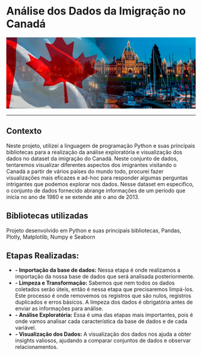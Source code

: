 # Análise dos Dados da Imigração no Canadá

<p align="center"><img src="./canada_image.jpg" ></p>

---
## Contexto


Neste projeto, utilizei a linguagem de programação Python e suas principais bibliotecas para a realização da análise exploratória e visualização dos dados no dataset da imigração do Canadá. Neste conjunto de dados, tentaremos visualizar diferentes aspectos dos imigrantes visitando o Canadá a partir de vários países do mundo todo, procurei fazer visualizações mais eficazes e ad-hoc para responder  algumas perguntas intrigantes que podemos explorar nos dados. Nesse dataset em específico, o conjunto de dados fornecido abrange informações de um período que inicia no ano de 1980  e se extende até o ano de 2013.

## Bibliotecas utilizadas

Projeto desenvolvido em Python e suas principais bibliotecas, Pandas, Plotly, Matplotlib, Numpy e Seaborn 

## Etapas Realizadas:

* **- Importação da base de dados:**  Nessa etapa é onde realizamos a importação da nossa base de dados que será analisada posteriormente.
* **- Limpeza e Transformação:** Sabemos que nem todos os dados coletados serão úteis, então é nessa etapa que precisaremos limpá-los. Este processo é onde removemos os registros que são nulos, registros duplicados e erros básicos. A limpeza dos dados é obrigatória antes de enviar as informações para análise.
* **- Análise Exploratória:** Essa é uma das etapas mais importantes, pois é onde vamos analisar cada característica da base de dados e de cada variável.
* **- Visualização dos Dados:** A visualização dos dados nos ajuda a obter insights valiosos, ajudando a comparar conjuntos de dados e observar relacionamentos. 

